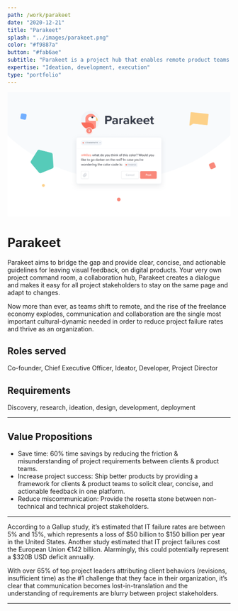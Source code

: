 ```yaml
---
path: /work/parakeet
date: "2020-12-21"
title: "Parakeet"
splash: "../images/parakeet.png"
color: "#f9887a"
button: "#fab6ae"
subtitle: "Parakeet is a project hub that enables remote product teams to turn any website or mobile application into a visual canvas where they can collaborate and manage feedback."
expertise: "Ideation, development, execution"
type: "portfolio"
---
```


<img alt="Parakeet" src="../images/parakeet-splash.png">

# Parakeet

Parakeet aims to bridge the gap and provide clear, concise, and actionable guidelines for leaving visual feedback, on digital products. Your very own project command room, a collaboration hub, Parakeet creates a dialogue and makes it easy for all project stakeholders to stay on the same page and adapt to changes.

Now more than ever, as teams shift to remote, and the rise of the freelance economy explodes, communication and collaboration are the single most important cultural-dynamic needed in order to reduce project failure rates and thrive as an organization.

## Roles served

Co-founder, Chief Executive Officer, Ideator, Developer, Project Director

## Requirements

Discovery, research, ideation, design, development, deployment

---

## Value Propositions

- Save time: 60% time savings by reducing the friction & misunderstanding of project requirements between clients & product teams.
- Increase project success: Ship better products by providing a framework for clients & product teams to solicit clear, concise, and actionable feedback in one platform.
- Reduce miscommunication: Provide the rosetta stone between non-technical and technical project stakeholders.

---

According to a Gallup study, it’s estimated that IT failure rates are between 5% and 15%, which represents a loss of $50 billion to $150 billion per year in the United States. Another study estimated that IT project failures cost the European Union €142 billion. Alarmingly, this could potentially represent a \$320B USD deficit annually.

With over 65% of top project leaders attributing client behaviors (revisions, insufficient time) as the #1 challenge that they face in their organization, it’s clear that communication becomes lost-in-translation and the understanding of requirements are blurry between project stakeholders.

---
